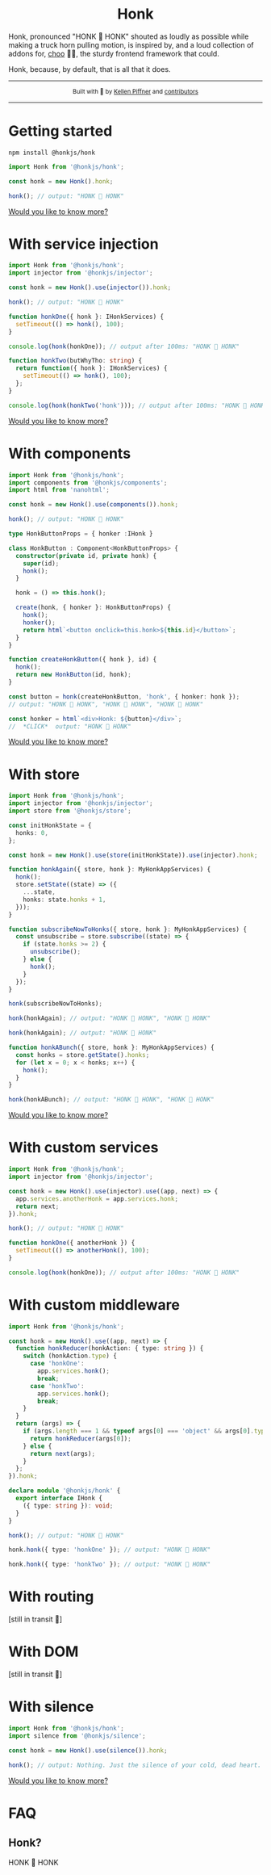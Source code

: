 <h1 align="center">Honk</h1>

Honk, pronounced "HONK 🚚 HONK" shouted as loudly as possible while making a truck horn pulling motion, is inspired by, and a loud collection of addons for, [choo](https://github.com/choojs/choo) 🚂🚋, the sturdy frontend framework that could.

Honk, because, by default, that is all that it does.

---

<div align="center">
  <sub>Built with 🤣 by
    <a href="https://github.com/decoy">Kellen Piffner</a> and
    <a href="https://github.com/honkjs/honk/graphs/contributors">
      contributors
    </a>
  </sub>
</div>

---

# Getting started

```
npm install @honkjs/honk
```

```ts
import Honk from '@honkjs/honk';

const honk = new Honk().honk;

honk(); // output: "HONK 🚚 HONK"
```

[Would you like to know more?](honk/)

# With service injection

```ts
import Honk from '@honkjs/honk';
import injector from '@honkjs/injector';

const honk = new Honk().use(injector()).honk;

honk(); // output: "HONK 🚚 HONK"

function honkOne({ honk }: IHonkServices) {
  setTimeout(() => honk(), 100);
}

console.log(honk(honkOne)); // output after 100ms: "HONK 🚚 HONK"

function honkTwo(butWhyTho: string) {
  return function({ honk }: IHonkServices) {
    setTimeout(() => honk(), 100);
  };
}

console.log(honk(honkTwo('honk'))); // output after 100ms: "HONK 🚚 HONK"
```

[Would you like to know more?](injector/)

# With components

```ts
import Honk from '@honkjs/honk';
import components from '@honkjs/components';
import html from 'nanohtml';

const honk = new Honk().use(components()).honk;

honk(); // output: "HONK 🚚 HONK"

type HonkButtonProps = { honker :IHonk }

class HonkButton : Component<HonkButtonProps> {
  constructor(private id, private honk) {
    super(id);
    honk();
  }

  honk = () => this.honk();

  create(honk, { honker }: HonkButtonProps) {
    honk();
    honker();
    return html`<button onclick=this.honk>${this.id}</button>`;
  }
}

function createHonkButton({ honk }, id) {
  honk();
  return new HonkButton(id, honk);
}

const button = honk(createHonkButton, 'honk', { honker: honk });
// output: "HONK 🚚 HONK", "HONK 🚚 HONK", "HONK 🚚 HONK"

const honker = html`<div>Honk: ${button}</div>`;
//  *CLICK*  output: "HONK 🚚 HONK"
```

[Would you like to know more?](components/)

# With store

```ts
import Honk from '@honkjs/honk';
import injector from '@honkjs/injector';
import store from '@honkjs/store';

const initHonkState = {
  honks: 0,
};

const honk = new Honk().use(store(initHonkState)).use(injector).honk;

function honkAgain({ store, honk }: MyHonkAppServices) {
  honk();
  store.setState((state) => ({
    ...state,
    honks: state.honks + 1,
  }));
}

function subscribeNowToHonks({ store, honk }: MyHonkAppServices) {
  const unsubscribe = store.subscribe((state) => {
    if (state.honks >= 2) {
      unsubscribe();
    } else {
      honk();
    }
  });
}

honk(subscribeNowToHonks);

honk(honkAgain); // output: "HONK 🚚 HONK", "HONK 🚚 HONK"

honk(honkAgain); // output: "HONK 🚚 HONK"

function honkABunch({ store, honk }: MyHonkAppServices) {
  const honks = store.getState().honks;
  for (let x = 0; x < honks; x++) {
    honk();
  }
}

honk(honkABunch); // output: "HONK 🚚 HONK", "HONK 🚚 HONK"
```

[Would you like to know more?](store/)

# With custom services

```ts
import Honk from '@honkjs/honk';
import injector from '@honkjs/injector';

const honk = new Honk().use(injector).use((app, next) => {
  app.services.anotherHonk = app.services.honk;
  return next;
}).honk;

honk(); // output: "HONK 🚚 HONK"

function honkOne({ anotherHonk }) {
  setTimeout(() => anotherHonk(), 100);
}

console.log(honk(honkOne)); // output after 100ms: "HONK 🚚 HONK"
```

# With custom middleware

```ts
import Honk from '@honkjs/honk';

const honk = new Honk().use((app, next) => {
  function honkReducer(honkAction: { type: string }) {
    switch (honkAction.type) {
      case 'honkOne':
        app.services.honk();
        break;
      case 'honkTwo':
        app.services.honk();
        break;
    }
  }
  return (args) => {
    if (args.length === 1 && typeof args[0] === 'object' && args[0].type) {
      return honkReducer(args[0]);
    } else {
      return next(args);
    }
  };
}).honk;

declare module '@honkjs/honk' {
  export interface IHonk {
    ({ type: string }): void;
  }
}

honk(); // output: "HONK 🚚 HONK"

honk.honk({ type: 'honkOne' }); // output: "HONK 🚚 HONK"

honk.honk({ type: 'honkTwo' }); // output: "HONK 🚚 HONK"
```

# With routing

[still in transit 🚚]

# With DOM

[still in transit 🚚]

# With silence

```ts
import Honk from '@honkjs/honk';
import silence from '@honkjs/silence';

const honk = new Honk().use(silence()).honk;

honk(); // output: Nothing. Just the silence of your cold, dead heart.
```

[Would you like to know more?](silence/)

# FAQ

## Honk?

HONK 🚚 HONK
